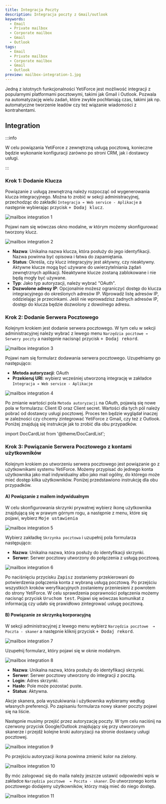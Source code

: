 ```yaml
---
title: Integracja Poczty
description: Integracja poczty z Gmail/outlook
keywords:
  - Email
  - Private mailbox
  - Corporate mailbox
  - Gmail
  - Outlook
tags:
  - Email
  - Private mailbox
  - Corporate mailbox
  - Gmail
  - Outlook
preview: mailbox-integration-1.jpg
---
```


Jedną z istotnych funkcjonalności YetiForce jest możliwość integracji z popularnymi platformami pocztowymi, takimi jak Gmail i Outlook. Pozwala na automatyzację wielu zadań, które zwykle pochłaniają czas, takimi jak np. automatyczne tworzenie leadów czy też wiązanie wiadomości z kontrahentami.

## Integration

:::info

W celu powiązania YetiForce z zewnętrzną usługą pocztową, konieczne będzie wykonanie konfiguracji zarówno po stroni CRM, jak i dostawcy usługi.

:::

### Krok 1: Dodanie Klucza

Powiązanie z usługą zewnętrzną należy rozpocząć od wygenerowania klucza integracyjnego. Można to zrobić w sekcji administracyjnej, przechodząc do zakładki `Integracja ➔ Web service - Aplikacje` a następnie wybierając przycisk <kbd>+ Dodaj klucz</kbd>.

![mailbox integration 1](mailbox-integration-1.jpg)

Pojawi nam się wówczas okno modalne, w którym możemy skonfigurować tworzony klucz.

![mailbox integration 2](mailbox-integration-2.jpg)

- **Nazwa**: Unikalna nazwa klucza, która posłuży do jego identyfikacji. Nazwa powinna być opisowa i łatwa do zapamiętania.
- **Status**: Określa, czy klucz integracyjny jest aktywny, czy nieaktywny. Aktywne klucze mogą być używane do uwierzytelniania żądań zewnętrznych aplikacji. Nieaktywne klucze zostaną zablokowane i nie będą mogły być używane.
- **Typ**: Jako typ autoryzacji, należy wybrać "OAuth".
- **Dozwolone adresy IP**: Opcjonalnie możesz ograniczyć dostęp do klucza integracyjnego do określonych adresów IP. Wprowadź listę adresów IP, oddzielając je przecinkami. Jeśli nie wprowadzisz żadnych adresów IP, dostęp do klucza będzie dozwolony z dowolnego adresu.

### Krok 2: Dodanie Serwera Pocztowego

Kolejnym krokiem jest dodanie serwera pocztowego. W tym celu w sekcji administracyjnej należy wybrać z lewego menu `Narzędzia pocztowe ➔ Serwery poczty` a następnie nacisnąć przycisk <kbd>+ Dodaj rekord</kbd>.

![mailbox integration 3](mailbox-integration-3.jpg)

Pojawi nam się formularz dodawania serwera pocztowego. Uzupełniamy go następująco:

- **Metoda autoryzacji**: OAuth
- **Przekieruj URI**: wybierz wcześniej utworzoną integrację w zakładce `Integracja ➔ Web service - Aplikacje`

![mailbox integration 4](mailbox-integration-4.jpg)

Po zmianie wartości pola `Metoda autoryzacji` na OAuth, pojawią się nowe pola w formularzu: Client ID oraz Client secret. Wartości dla tych pól należy pobrać od dostawcy usługi pocztowej. Proces ten będzie wyglądał inaczej w zależności czy chcemy zintegrować YetiForce z Gmail, czy też z Outlook. Poniżej znajdują się instrukcje jak to zrobić dla obu przypadków.

import DocCardList from '@theme/DocCardList';

<DocCardList />

### Krok 3: Powiązanie Serwera Pocztowego z kontami użytkowników

Kolejnym krokiem po utworzeniu serwera pocztowego jest powiązanie go z użytkownikami systemu YetiForce. Możemy przypisać do jednego konta użytkownika jako mail indywidualny albo jako mail ogólny, do którego może mieć dostęp kilka użytkowników. Poniżej przedstawiono instrukcję dla obu przypadków.

#### A) Powiązanie z mailem indywidualnym

W celu skonfigurowania skrzynki prywatnej wybierz ikonę użytkownika znajdującą się w prawym górnym rogu, a następnie z menu, które się pojawi, wybierz <kbd>Moje ustawienia</kbd>

![mailbox integration 5](mailbox-integration-5.jpg)

Wybierz zakładkę `Skrzynka pocztowa` i uzupełnij pola formularza następująco:

- **Nazwa**: Unikalna nazwa, która posłuży do identyfikacji skrzynki.
- **Serwer**: Serwer pocztowy utworzony do połączenia z usługą pocztową.

![mailbox integration 6](mailbox-integration-6.jpg)

Po naciśnięciu przycisku <kbd>Zapisz</kbd> zostaniemy przekierowani do potwierdzenia połączenia konta z wybraną usługą pocztową. Po przejściu wszystkich kroków weryfikacyjnych zostaniemy przeniesieni z powrotem do strony YetiForce. W celu sprawdzenia poprawności połączenia możemy nacisnąć przycisk <kbd>Uruchom test</kbd>. Pojawi się wówczas komunikat z informacją czy udało się prawidłowo zintegrować usługę pocztową.

#### B) Powiązanie ze skrzynką korporacyjną

W sekcji administracyjnej z lewego menu wybierz `Narzędzia pocztowe  ➔ Poczta - skaner` a następnie kliknij przycisk <kbd>+ Dodaj rekord</kbd>.

![mailbox integration 7](mailbox-integration-7.jpg)

Uzupełnij formularz, który pojawi się w oknie modalnym.

![mailbox integration 8](mailbox-integration-8.jpg)

- **Nazwa**: Unikalna nazwa, która posłuży do identyfikacji skrzynki.
- **Serwer**: Serwer pocztowy utworzony do integracji z pocztą.
- **Login**: Adres skrzynki.
- **Hasło**: Pole może pozostać puste.
- **Status**: Aktywna.

Akcje skanera, pola wyszukiwania i użytkownika wybieramy według własnych preferencji. Po zapisaniu formularza nowy skaner poczty pojawi się na liście.

Następnie musimy przejść przez autoryzację poczty. W tym celu naciśnij na czerwony przycisk Google/Outlook znajdujący się przy utworzonym skanerze i przejdź kolejne kroki autoryzacji na stronie dostawcy usługi pocztowej.

![mailbox integration 9](mailbox-integration-9.jpg)

Po przejściu autoryzacji ikona powinna zmienić kolor na zielony.

![mailbox integration 10](mailbox-integration-10.jpg)

By móc zalogować się do maila należy jeszcze ustawić odpowiedni wpis w zakładce `Narzędzia pocztowe  ➔ Poczta - skaner`. Do utworzonego konta pocztowego dodajemy użytkowników, którzy mają mieć do niego dostęp.

![mailbox integration 11](mailbox-integration-11.jpg)

